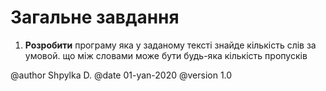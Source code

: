 # Загальне завдання

1. **Розробити** програму яка у заданому тексті знайде кількість слів за умовой. що між словами може бути будь-яка кількість пропусків

@author Shpylka D.
@date 01-yan-2020
@version 1.0

